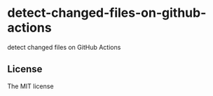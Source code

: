 # detect-changed-files-on-github-actions

detect changed files on GitHub Actions

## License

The MIT license
